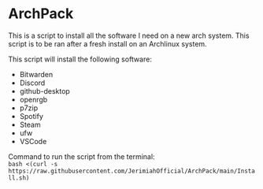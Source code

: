 # ArchPack
This is a script to install all the software I need on a new arch system. This script is to be ran after a fresh install on an Archlinux system.

This script will install the following software:
- Bitwarden
- Discord
- github-desktop
- openrgb
- p7zip
- Spotify
- Steam
- ufw
- VSCode

Command to run the script from the terminal:  
`bash <(curl -s https://raw.githubusercontent.com/JerimiahOfficial/ArchPack/main/Install.sh)`
